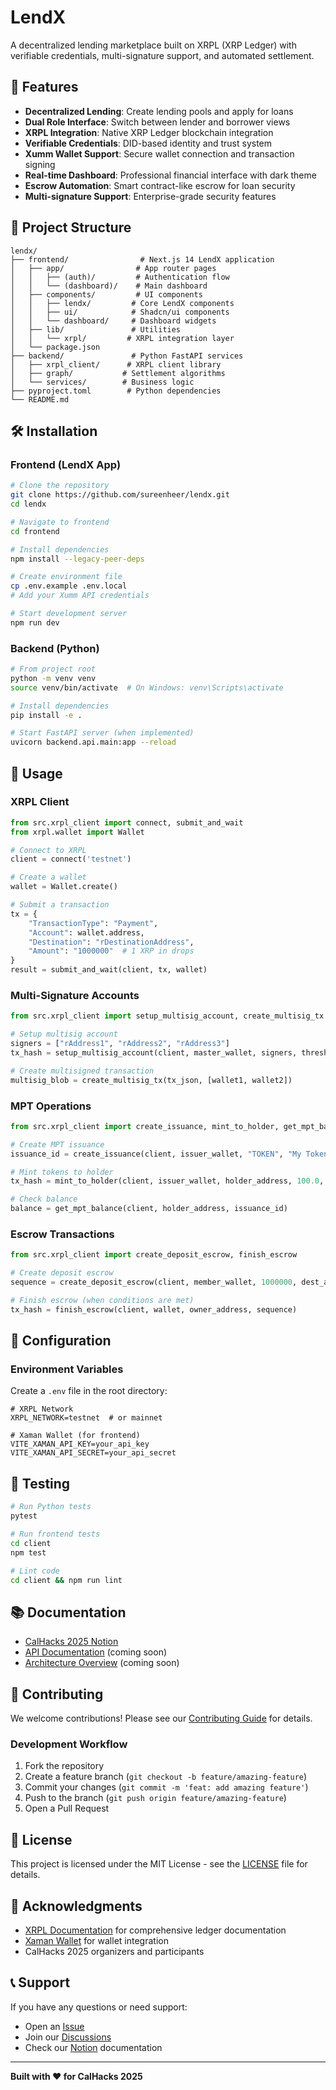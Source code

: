 # LendX

A decentralized lending marketplace built on XRPL (XRP Ledger) with verifiable credentials, multi-signature support, and automated settlement.

## 🚀 Features

- **Decentralized Lending**: Create lending pools and apply for loans
- **Dual Role Interface**: Switch between lender and borrower views
- **XRPL Integration**: Native XRP Ledger blockchain integration
- **Verifiable Credentials**: DID-based identity and trust system
- **Xumm Wallet Support**: Secure wallet connection and transaction signing
- **Real-time Dashboard**: Professional financial interface with dark theme
- **Escrow Automation**: Smart contract-like escrow for loan security
- **Multi-signature Support**: Enterprise-grade security features

## 📁 Project Structure

```
lendx/
├── frontend/                # Next.js 14 LendX application
│   ├── app/                # App router pages
│   │   ├── (auth)/         # Authentication flow
│   │   └── (dashboard)/    # Main dashboard
│   ├── components/         # UI components
│   │   ├── lendx/         # Core LendX components
│   │   ├── ui/            # Shadcn/ui components
│   │   └── dashboard/     # Dashboard widgets
│   ├── lib/               # Utilities
│   │   └── xrpl/         # XRPL integration layer
│   └── package.json
├── backend/               # Python FastAPI services
│   ├── xrpl_client/      # XRPL client library
│   ├── graph/           # Settlement algorithms
│   └── services/        # Business logic
├── pyproject.toml        # Python dependencies
└── README.md
```

## 🛠️ Installation

### Frontend (LendX App)

```bash
# Clone the repository
git clone https://github.com/sureenheer/lendx.git
cd lendx

# Navigate to frontend
cd frontend

# Install dependencies
npm install --legacy-peer-deps

# Create environment file
cp .env.example .env.local
# Add your Xumm API credentials

# Start development server
npm run dev
```

### Backend (Python)

```bash
# From project root
python -m venv venv
source venv/bin/activate  # On Windows: venv\Scripts\activate

# Install dependencies
pip install -e .

# Start FastAPI server (when implemented)
uvicorn backend.api.main:app --reload
```

## 📖 Usage

### XRPL Client

```python
from src.xrpl_client import connect, submit_and_wait
from xrpl.wallet import Wallet

# Connect to XRPL
client = connect('testnet')

# Create a wallet
wallet = Wallet.create()

# Submit a transaction
tx = {
    "TransactionType": "Payment",
    "Account": wallet.address,
    "Destination": "rDestinationAddress",
    "Amount": "1000000"  # 1 XRP in drops
}
result = submit_and_wait(client, tx, wallet)
```

### Multi-Signature Accounts

```python
from src.xrpl_client import setup_multisig_account, create_multisig_tx

# Setup multisig account
signers = ["rAddress1", "rAddress2", "rAddress3"]
tx_hash = setup_multisig_account(client, master_wallet, signers, threshold=2)

# Create multisigned transaction
multisig_blob = create_multisig_tx(tx_json, [wallet1, wallet2])
```

### MPT Operations

```python
from src.xrpl_client import create_issuance, mint_to_holder, get_mpt_balance

# Create MPT issuance
issuance_id = create_issuance(client, issuer_wallet, "TOKEN", "My Token")

# Mint tokens to holder
tx_hash = mint_to_holder(client, issuer_wallet, holder_address, 100.0, issuance_id)

# Check balance
balance = get_mpt_balance(client, holder_address, issuance_id)
```

### Escrow Transactions

```python
from src.xrpl_client import create_deposit_escrow, finish_escrow

# Create deposit escrow
sequence = create_deposit_escrow(client, member_wallet, 1000000, dest_address)

# Finish escrow (when conditions are met)
tx_hash = finish_escrow(client, wallet, owner_address, sequence)
```

## 🔧 Configuration

### Environment Variables

Create a `.env` file in the root directory:

```env
# XRPL Network
XRPL_NETWORK=testnet  # or mainnet

# Xaman Wallet (for frontend)
VITE_XAMAN_API_KEY=your_api_key
VITE_XAMAN_API_SECRET=your_api_secret
```

## 🧪 Testing

```bash
# Run Python tests
pytest

# Run frontend tests
cd client
npm test

# Lint code
cd client && npm run lint
```

## 📚 Documentation

- [CalHacks 2025 Notion](https://www.notion.so/CalHacks-2025-29853e49b0ab80b48a7af9dbcd6f10eb?source=copy_link)
- [API Documentation](docs/api.md) (coming soon)
- [Architecture Overview](docs/architecture.md) (coming soon)

## 🤝 Contributing

We welcome contributions! Please see our [Contributing Guide](CONTRIBUTING.md) for details.

### Development Workflow

1. Fork the repository
2. Create a feature branch (`git checkout -b feature/amazing-feature`)
3. Commit your changes (`git commit -m 'feat: add amazing feature'`)
4. Push to the branch (`git push origin feature/amazing-feature`)
5. Open a Pull Request

## 📄 License

This project is licensed under the MIT License - see the [LICENSE](LICENSE) file for details.

## 🙏 Acknowledgments

- [XRPL Documentation](https://xrpl.org/) for comprehensive ledger documentation
- [Xaman Wallet](https://xaman.app/) for wallet integration
- CalHacks 2025 organizers and participants

## 📞 Support

If you have any questions or need support:

- Open an [Issue](https://github.com/sureenheer/calhacks/issues)
- Join our [Discussions](https://github.com/sureenheer/calhacks/discussions)
- Check our [Notion](https://www.notion.so/CalHacks-2025-29853e49b0ab80b48a7af9dbcd6f10eb?source=copy_link) documentation

---

**Built with ❤️ for CalHacks 2025**
